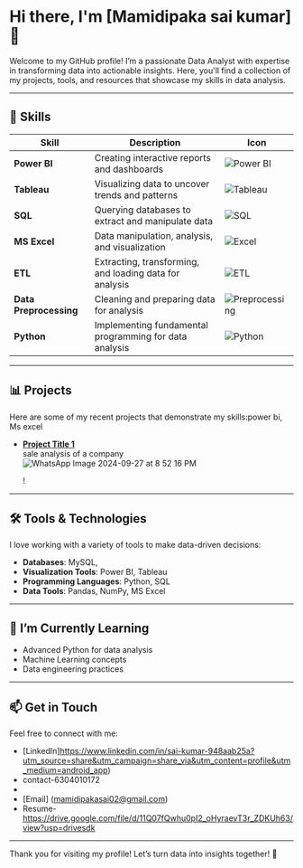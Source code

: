 # Hi there, I'm [Mamidipaka sai kumar] 👋

Welcome to my GitHub profile! I’m a passionate Data Analyst with expertise in transforming data into actionable insights. Here, you'll find a collection of my projects, tools, and resources that showcase my skills in data analysis.

---

## 🚀 Skills

| Skill               | Description                                                  | Icon                   |
|---------------------|--------------------------------------------------------------|------------------------|
| **Power BI**        | Creating interactive reports and dashboards                 | ![Power BI](https://via.placeholder.com/20) |
| **Tableau**         | Visualizing data to uncover trends and patterns             | ![Tableau](https://via.placeholder.com/20) |
| **SQL**             | Querying databases to extract and manipulate data           | ![SQL](https://via.placeholder.com/20) |
| **MS Excel**        | Data manipulation, analysis, and visualization               | ![Excel](https://via.placeholder.com/20) |
| **ETL**             | Extracting, transforming, and loading data for analysis     | ![ETL](https://via.placeholder.com/20) |
| **Data Preprocessing** | Cleaning and preparing data for analysis                  | ![Preprocessing](https://via.placeholder.com/20) |
| **Python**          | Implementing fundamental programming for data analysis      | ![Python](https://via.placeholder.com/20) |

---

## 📊 Projects

Here are some of my recent projects that demonstrate my skills:power bi, Ms excel 

- **[Project Title 1](link-to-your-project)**  
  sale analysis of a company
![WhatsApp Image 2024-09-27 at 8 52 16 PM](https://github.com/user-attachments/assets/75be02b0-d691-448d-8bcb-08ff64f94dd9)

  !

---

## 🛠️ Tools & Technologies

I love working with a variety of tools to make data-driven decisions:

- **Databases**: MySQL, 
- **Visualization Tools**: Power BI, Tableau
- **Programming Languages**: Python, SQL
- **Data Tools**: Pandas, NumPy, MS Excel

---

## 🌱 I’m Currently Learning

- Advanced Python for data analysis
- Machine Learning concepts
- Data engineering practices

---

## 📫 Get in Touch

Feel free to connect with me:

- [LinkedIn]https://www.linkedin.com/in/sai-kumar-948aab25a?utm_source=share&utm_campaign=share_via&utm_content=profile&utm_medium=android_app)
- contact-6304010172
-
- [Email] (mamidipakasai02@gmail.com)
- Resume-https://drive.google.com/file/d/11Q07fQwhu0pI2_oHyraevT3r_ZDKUh63/view?usp=drivesdk

---

Thank you for visiting my profile! Let’s turn data into insights together! 🚀

